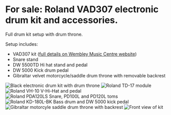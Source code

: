 # For sale: Roland VAD307 electronic drum kit and accessories. 

Full drum kit setup with drum throne. 

Setup includes: 
* VAD307 kit ([full details on Wembley Music Centre website](https://www.wembleymusiccentre.com/roland-vad-307-v-drums-acoustic-design-hybrid-drum-kit.html))
* Snare stand
* DW 5500TD Hi hat stand and pedal
* DW 5000 Kick drum pedal
* Gibraltar velvet motorcycle/saddle drum throne with removable backrest

![Black electronic drum kit with drum throne](https://github.com/streats/streats.github.io/assets/12902836/436efaeb-3d47-4a29-9385-c7f3cbb9d2af)
![Roland TD-17 module](https://github.com/streats/streats.github.io/assets/12902836/52bf83a0-3092-43fa-8a6a-5e89bb04eb6f)
![Roland VH-10 V-Hi-Hat and pedal](https://github.com/streats/streats.github.io/assets/12902836/ce450dd7-02f8-44fa-8a72-d04722bcf994)
![Roland PDA120LS Snare, PD100L and PD120L toms](https://github.com/streats/streats.github.io/assets/12902836/833841ac-aadd-43b9-96cb-ba767c4d83a6)
![Roland KD-180L-BK Bass drum and DW 5000 kick pedal](https://github.com/streats/streats.github.io/assets/12902836/6c564298-cacd-4e34-accb-8cafeb54c63c)
![Gibraltar motorcyle saddle drum throne with backrest](https://github.com/streats/streats.github.io/assets/12902836/74b30601-2364-4f12-b4eb-7e30b5c526e6)
![Front view of kit](https://github.com/streats/streats.github.io/assets/12902836/f06fde7b-a7bd-4212-bd28-cd128981ca91)
